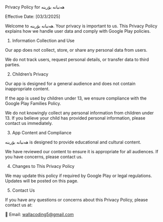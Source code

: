 Privacy Policy for هەنبانە بۆرینە

Effective Date: [03/3/2025]

Welcome to هەنبانە بۆرینە. Your privacy is important to us. This Privacy Policy explains how we handle user data and comply with Google Play policies.

1. Information Collection and Use

Our app does not collect, store, or share any personal data from users.

We do not track users, request personal details, or transfer data to third parties.


2. Children’s Privacy

Our app is designed for a general audience and does not contain inappropriate content.

If the app is used by children under 13, we ensure compliance with the Google Play Families Policy.

We do not knowingly collect any personal information from children under 13. If you believe your child has provided personal information, please contact us immediately.


3. App Content and Compliance

هەنبانە بۆرینە is designed to provide educational and cultural content.

We have reviewed our content to ensure it is appropriate for all audiences. If you have concerns, please contact us.


4. Changes to This Privacy Policy

We may update this policy if required by Google Play or legal regulations. Updates will be posted on this page.


5. Contact Us

If you have any questions or concerns about this Privacy Policy, please contact us at:

📧 Email: wallacoding5@gmail.com

